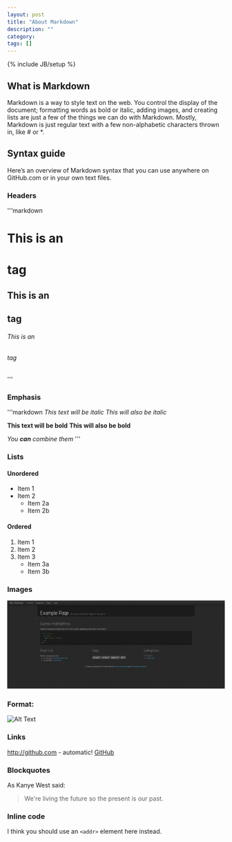```yaml
---
layout: post
title: "About Markdown"
description: ""
category: 
tags: []
---
```

{% include JB/setup %}

## What is Markdown

Markdown is a way to style text on the web. You control the display of the document; formatting words as bold or italic, adding images, and creating lists are just a few of the things we can do with Markdown. Mostly, Markdown is just regular text with a few non-alphabetic characters thrown in, like # or *.

## Syntax guide

Here’s an overview of Markdown syntax that you can use anywhere on GitHub.com or in your own text files.

### Headers

'''markdown
# This is an <h1> tag
## This is an <h2> tag
###### This is an <h6> tag
'''

### Emphasis

'''markdown
*This text will be italic*
_This will also be italic_

**This text will be bold**
__This will also be bold__

*You **can** combine them*
'''

### Lists

#### Unordered

* Item 1
* Item 2
  * Item 2a
  * Item 2b

#### Ordered

1. Item 1
2. Item 2
3. Item 3
   * Item 3a
   * Item 3b

### Images

![Screenshot](/screenshot.png)

### Format: 

![Alt Text](url)

### Links

http://github.com - automatic!
[GitHub](http://github.com)

### Blockquotes

As Kanye West said:

> We're living the future so
> the present is our past.

### Inline code

I think you should use an
`<addr>` element here instead.


